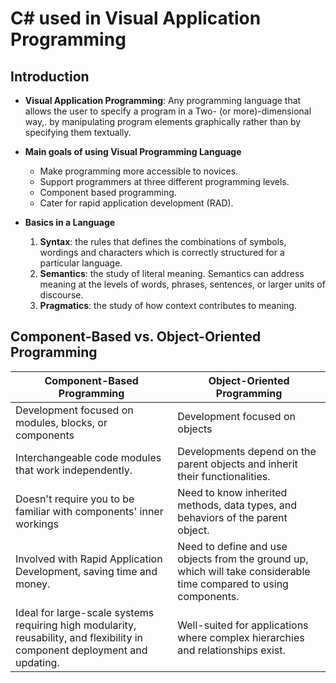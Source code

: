 # C# used in Visual Application Programming

## Introduction 

- **Visual Application Programming**: Any programming language that allows the user to
specify a program in a Two- (or more)-dimensional way,.
by manipulating program elements graphically rather
than by specifying them textually.


- **Main goals of using Visual Programming Language**
    - Make programming more accessible to novices.
    - Support programmers at three different programming levels.
    - Component based programming.
    - Cater for rapid application development (RAD).

- **Basics in a Language**
    1. **Syntax**: the rules that defines the combinations of symbols, wordings
    and characters which is correctly structured for a particular language.
    2. **Semantics**: the study of literal meaning. Semantics can address
    meaning at the levels of words, phrases, sentences, or larger units of
    discourse.
    3. **Pragmatics**: the study of how context contributes to meaning.

## Component-Based vs. Object-Oriented Programming

| Component-Based Programming                                           | Object-Oriented Programming                                                 |
| --------------------------------------------------------------------- | ---------------------------------------------------------------------------- |
| Development focused on modules, blocks, or components                 | Development focused on objects                                               |
| Interchangeable code modules that work independently.                 | Developments depend on the parent objects and inherit their functionalities. |
| Doesn't require you to be familiar with components' inner workings    | Need to know inherited methods, data types, and behaviors of the parent object. |
| Involved with Rapid Application Development, saving time and money.   | Need to define and use objects from the ground up, which will take considerable time compared to using components. |
| Ideal for large-scale systems requiring high modularity, reusability, and flexibility in component deployment and updating. | Well-suited for applications where complex hierarchies and relationships exist. |
